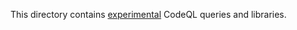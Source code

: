 This directory contains [experimental](../../../docs/experimental.md) CodeQL queries and libraries.
